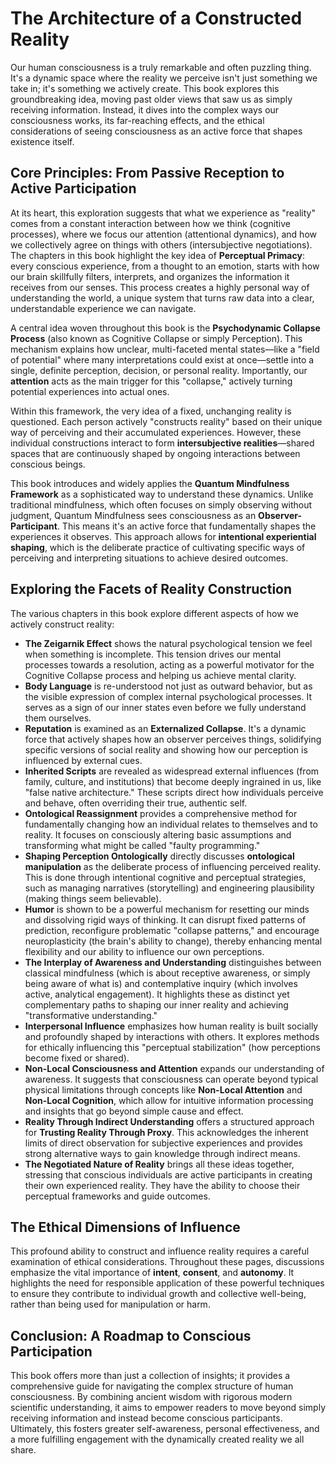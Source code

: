 # The Architecture of a Constructed Reality

Our human consciousness is a truly remarkable and often puzzling thing. It's a dynamic space where the reality we perceive isn't just something we take in; it's something we actively create. This book explores this groundbreaking idea, moving past older views that saw us as simply receiving information. Instead, it dives into the complex ways our consciousness works, its far-reaching effects, and the ethical considerations of seeing consciousness as an active force that shapes existence itself.

## Core Principles: From Passive Reception to Active Participation

At its heart, this exploration suggests that what we experience as "reality" comes from a constant interaction between how we think (cognitive processes), where we focus our attention (attentional dynamics), and how we collectively agree on things with others (intersubjective negotiations). The chapters in this book highlight the key idea of **Perceptual Primacy**: every conscious experience, from a thought to an emotion, starts with how our brain skillfully filters, interprets, and organizes the information it receives from our senses. This process creates a highly personal way of understanding the world, a unique system that turns raw data into a clear, understandable experience we can navigate.

A central idea woven throughout this book is the **Psychodynamic Collapse Process** (also known as Cognitive Collapse or simply Perception). This mechanism explains how unclear, multi-faceted mental states—like a "field of potential" where many interpretations could exist at once—settle into a single, definite perception, decision, or personal reality. Importantly, our **attention** acts as the main trigger for this "collapse," actively turning potential experiences into actual ones.

Within this framework, the very idea of a fixed, unchanging reality is questioned. Each person actively "constructs reality" based on their unique way of perceiving and their accumulated experiences. However, these individual constructions interact to form **intersubjective realities**—shared spaces that are continuously shaped by ongoing interactions between conscious beings.

This book introduces and widely applies the **Quantum Mindfulness Framework** as a sophisticated way to understand these dynamics. Unlike traditional mindfulness, which often focuses on simply observing without judgment, Quantum Mindfulness sees consciousness as an **Observer-Participant**. This means it's an active force that fundamentally shapes the experiences it observes. This approach allows for **intentional experiential shaping**, which is the deliberate practice of cultivating specific ways of perceiving and interpreting situations to achieve desired outcomes.

## Exploring the Facets of Reality Construction

The various chapters in this book explore different aspects of how we actively construct reality:

*   **The Zeigarnik Effect** shows the natural psychological tension we feel when something is incomplete. This tension drives our mental processes towards a resolution, acting as a powerful motivator for the Cognitive Collapse process and helping us achieve mental clarity.
*   **Body Language** is re-understood not just as outward behavior, but as the visible expression of complex internal psychological processes. It serves as a sign of our inner states even before we fully understand them ourselves.
*   **Reputation** is examined as an **Externalized Collapse**. It's a dynamic force that actively shapes how an observer perceives things, solidifying specific versions of social reality and showing how our perception is influenced by external cues.
*   **Inherited Scripts** are revealed as widespread external influences (from family, culture, and institutions) that become deeply ingrained in us, like "false native architecture." These scripts direct how individuals perceive and behave, often overriding their true, authentic self.
*   **Ontological Reassignment** provides a comprehensive method for fundamentally changing how an individual relates to themselves and to reality. It focuses on consciously altering basic assumptions and transforming what might be called "faulty programming."
*   **Shaping Perception Ontologically** directly discusses **ontological manipulation** as the deliberate process of influencing perceived reality. This is done through intentional cognitive and perceptual strategies, such as managing narratives (storytelling) and engineering plausibility (making things seem believable).
*   **Humor** is shown to be a powerful mechanism for resetting our minds and dissolving rigid ways of thinking. It can disrupt fixed patterns of prediction, reconfigure problematic "collapse patterns," and encourage neuroplasticity (the brain's ability to change), thereby enhancing mental flexibility and our ability to influence our own perceptions.
*   **The Interplay of Awareness and Understanding** distinguishes between classical mindfulness (which is about receptive awareness, or simply being aware of what is) and contemplative inquiry (which involves active, analytical engagement). It highlights these as distinct yet complementary paths to shaping our inner reality and achieving "transformative understanding."
*   **Interpersonal Influence** emphasizes how human reality is built socially and profoundly shaped by interactions with others. It explores methods for ethically influencing this "perceptual stabilization" (how perceptions become fixed or shared).
*   **Non-Local Consciousness and Attention** expands our understanding of awareness. It suggests that consciousness can operate beyond typical physical limitations through concepts like **Non-Local Attention** and **Non-Local Cognition**, which allow for intuitive information processing and insights that go beyond simple cause and effect.
*   **Reality Through Indirect Understanding** offers a structured approach for **Trusting Reality Through Proxy**. This acknowledges the inherent limits of direct observation for subjective experiences and provides strong alternative ways to gain knowledge through indirect means.
*   **The Negotiated Nature of Reality** brings all these ideas together, stressing that conscious individuals are active participants in creating their own experienced reality. They have the ability to choose their perceptual frameworks and guide outcomes.

## The Ethical Dimensions of Influence

This profound ability to construct and influence reality requires a careful examination of ethical considerations. Throughout these pages, discussions emphasize the vital importance of **intent**, **consent**, and **autonomy**. It highlights the need for responsible application of these powerful techniques to ensure they contribute to individual growth and collective well-being, rather than being used for manipulation or harm.

## Conclusion: A Roadmap to Conscious Participation

This book offers more than just a collection of insights; it provides a comprehensive guide for navigating the complex structure of human consciousness. By combining ancient wisdom with rigorous modern scientific understanding, it aims to empower readers to move beyond simply receiving information and instead become conscious participants. Ultimately, this fosters greater self-awareness, personal effectiveness, and a more fulfilling engagement with the dynamically created reality we all share.